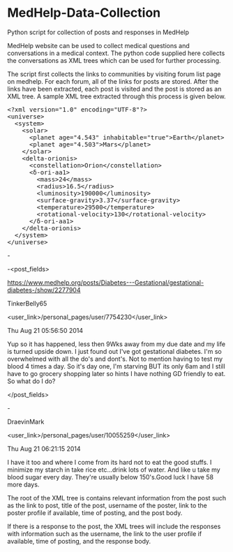 # MedHelp-Data-Collection
Python script for collection of posts and responses in MedHelp

MedHelp website can be used to collect medical questions and conversations in a medical context. The python code supplied here collects the conversations as XML trees which can be used for further processing.

The script first collects the links to communities by visiting forum list page on medhelp. For each forum, all of the links for posts are stored. After the links have been extracted, each post is visited and the post is stored as an XML tree. A sample XML tree extracted through this process is given below.

<div class="highlight highlight-text-xml"><pre>&lt;?<span class="pl-ent">xml</span><span class="pl-e"> version</span>=<span class="pl-s"><span class="pl-pds">"</span>1.0<span class="pl-pds">"</span></span><span class="pl-e"> encoding</span>=<span class="pl-s"><span class="pl-pds">"</span>UTF-8<span class="pl-pds">"</span></span>?&gt;
&lt;<span class="pl-ent">universe</span>&gt;
  &lt;<span class="pl-ent">system</span>&gt;
    &lt;<span class="pl-ent">solar</span>&gt;
      &lt;<span class="pl-ent">planet</span> <span class="pl-e">age</span>=<span class="pl-s"><span class="pl-pds">"</span>4.543<span class="pl-pds">"</span></span> <span class="pl-e">inhabitable</span>=<span class="pl-s"><span class="pl-pds">"</span>true<span class="pl-pds">"</span></span>&gt;Earth&lt;/<span class="pl-ent">planet</span>&gt;
      &lt;<span class="pl-ent">planet</span> <span class="pl-e">age</span>=<span class="pl-s"><span class="pl-pds">"</span>4.503<span class="pl-pds">"</span></span>&gt;Mars&lt;/<span class="pl-ent">planet</span>&gt;
    &lt;/<span class="pl-ent">solar</span>&gt;
    &lt;<span class="pl-ent">delta-orionis</span>&gt;
      &lt;<span class="pl-ent">constellation</span>&gt;Orion&lt;/<span class="pl-ent">constellation</span>&gt;
      &lt;δ-ori-aa1&gt;
        &lt;<span class="pl-ent">mass</span>&gt;24&lt;/<span class="pl-ent">mass</span>&gt;
        &lt;<span class="pl-ent">radius</span>&gt;16.5&lt;/<span class="pl-ent">radius</span>&gt;
        &lt;<span class="pl-ent">luminosity</span>&gt;190000&lt;/<span class="pl-ent">luminosity</span>&gt;
        &lt;<span class="pl-ent">surface-gravity</span>&gt;3.37&lt;/<span class="pl-ent">surface-gravity</span>&gt;
        &lt;<span class="pl-ent">temperature</span>&gt;29500&lt;/<span class="pl-ent">temperature</span>&gt;
        &lt;<span class="pl-ent">rotational-velocity</span>&gt;130&lt;/<span class="pl-ent">rotational-velocity</span>&gt;
      &lt;/δ-ori-aa1&gt;
    &lt;/<span class="pl-ent">delta-orionis</span>&gt;
  &lt;/<span class="pl-ent">system</span>&gt;
&lt;/<span class="pl-ent">universe</span>&gt;</pre></div>

-<post>


-<post_fields>

<href>https://www.medhelp.org/posts/Diabetes---Gestational/gestational-diabetes-/show/2277904</href>

<title>gestational diabetes</title>

<username>TinkerBelly65</username>

<user_link>/personal_pages/user/7754230</user_link>

<time>Thu Aug 21 05:56:50 2014</time>

<body>Yup so it has happened, less then 9Wks away from my due date and my life is turned upside down. I just found out I've got gestational diabetes. I'm so overwhelmed with all the do's and dont's. Not to mention having to test my blood 4 times a day. So it's day one, I'm starving BUT its only 6am and I still have to go grocery shopping later so hints I have nothing GD friendly to eat. So what do I do?</body>

</post_fields>


-<response resp_id="0">

<username>DraevinMark</username>

<user_link>/personal_pages/user/10055259</user_link>

<time>Thu Aug 21 06:21:15 2014</time>

<body>I have it too and where I come from its hard not to eat the good stuffs. I minimize my starch in take rice etc...drink lots of water. And like u take my blood sugar every day. They're usually below 150's.Good luck I have 58 more days.</body>

</response>

</post>

The root of the XML tree is contains relevant information from the post such as the link to post, title of the post, username of the poster, link to the poster profile if available, time of posting, and the post body.

If there is a response to the post,  the XML trees will include the responses with information such as the username, the link to the user profile if available, time of posting, and the response body.

